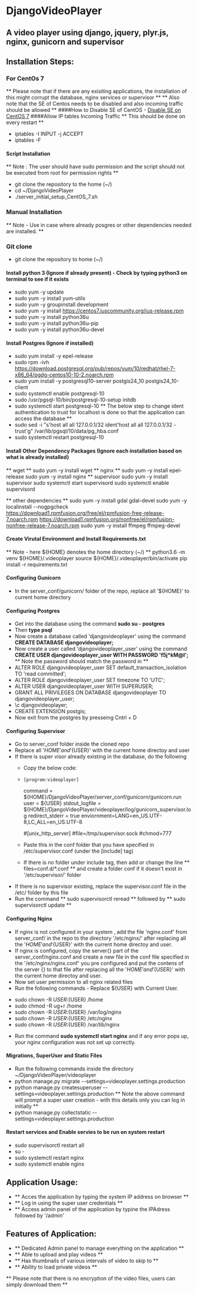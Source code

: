 # DjangoVideoPlayer
## A video player using django, jquery, plyr.js, nginx, gunicorn and supervisor

## Installation Steps:
### For CentOs 7
** Please note that if there are any exisiting applications, the installation of this might corrupt the database, nginx services or supervisor **
** Also note that the SE of Centos needs to be disabled and also incoming traffic should be allowed **
####How to Disable SE of CentOS - [Disable SE on CentOS 7](https://linuxize.com/post/how-to-disable-selinux-on-centos-7/)
####Allow IP tables Incoming Traffic 
** This should be done on every restart **
- iptables -I INPUT -j ACCEPT
- iptables -F
#### Script Installation
** Note : The user should have sudo permission and the script should not be executed from root for permission rights **
- git clone the repository to the home  (~/)
- cd ~/DjangoVideoPlayer
- ./server_initial_setup_CentOS_7.sh

### Manual Installation
** Note - Use in case where already posgres or other dependencies needed are installed. **
### Git clone
- git clone the repository to home (~/)

#### Install python 3 (Ignore if already present) - Check by typing python3 on terminal to see if it exists
- sudo yum -y update 
- sudo yum -y install yum-utils
- sudo yum -y groupinstall development
- sudo yum -y install https://centos7.iuscommunity.org/ius-release.rpm
- sudo yum -y install python36u
- sudo yum -y install python36u-pip
- sudo yum -y install python36u-devel


#### Install Postgres (Ignore if installed) 
- sudo yum install -y epel-release
- sudo rpm -ivh https://download.postgresql.org/pub/repos/yum/10/redhat/rhel-7-x86_64/pgdg-centos10-10-2.noarch.rpm
- sudo yum install -y postgresql10-server postgis24_10 postgis24_10-client
- sudo systemctl enable postgresql-10
- sudo /usr/pgsql-10/bin/postgresql-10-setup initdb
- sudo systemctl start postgresql-10
** The below step to change ident authentication to trust for localhost is done so that the application can access the database **
- sudo sed -i "s'host    all             all             127.0.0.1/32            ident'host    all             all             127.0.0.1/32            - trust'g" /var/lib/pgsql/10/data/pg_hba.conf
- sudo systemctl restart postgresql-10


#### Install Other Dependency Packages (Ignore each installation based on what is already installed)
** wget **
sudo yum -y install wget
** nginx **
sudo yum  -y install epel-release
sudo yum -y install nginx
** supervisor
sudo yum -y install supervisor
sudo systemctl start supervisord
sudo systemctl enable supervisord

** other dependencies **
sudo yum -y install gdal gdal-devel 
sudo yum -y localinstall --nogpgcheck https://download1.rpmfusion.org/free/el/rpmfusion-free-release-7.noarch.rpm https://download1.rpmfusion.org/nonfree/el/rpmfusion-nonfree-release-7.noarch.rpm
sudo yum -y install ffmpeg ffmpeg-devel


#### Create Virutal Environment and Install Requirements.txt
** Note - here ${HOME} denotes the home directory (~/) **
python3.6 -m venv ${HOME}/.videoplayer
source ${HOME}/.videoplayer/bin/activate
pip install -r requirements.txt


#### Configuring Gunicorn
- In the server_conf/gunicorn/ folder of the repo, replace all '${HOME}' to current home directory

#### Configuring Postgres 
- Get into the database using the command **sudo su - postgres** 
- Then **type psql**
- Now create a database called 'djangovideoplayer' using the command **CREATE DATABASE djangovideoplayer;**
- Now create a user called 'djangovideoplayer_user' using the command **CREATE USER djangovideoplayer_user WITH PASSWORD 'f5j*kM@l';**
** Note the password should match the password in **
- ALTER ROLE djangovideoplayer_user SET default_transaction_isolation TO 'read committed';
- ALTER ROLE djangovideoplayer_user SET timezone TO 'UTC';
- ALTER USER djangovideoplayer_user WITH SUPERUSER;
- GRANT ALL PRIVILEGES ON DATABASE djangovideoplayer TO djangovideoplayer_user;
- \c djangovideoplayer;
- CREATE EXTENSION postgis;
- Now exit from the postgres by presseing Cntrl + D 


#### Configuring Supervisor
- Go to server_conf folder inside the cloned repo
- Replace all '${HOME}' and '${USER}' with the current home directoy and user
- If there is super visor already existing in the database, do the following
  * Copy the below code:
  *     [program:videoplayer]
	command = ${HOME}/DjangoVideoPlayer/server_conf/gunicorn/gunicorn.run
	user = ${USER}
	stdout_logfile = ${HOME}/DjangoVideoPlayer/videoplayer/log/gunicorn_supervisor.log
	redirect_stderr = true
	enviornment=LANG=en_US.UTF-8,LC_ALL=en_US.UTF-8

	#[unix_http_server]
	#file=/tmp/supervisor.sock
	#chmod=777
  * Paste this in the conf folder that you have specified in /etc/supervisor.conf (under the [include] tag)
  * If there is no folder under include tag, then add or change the line  ** files=conf.d/*.conf ** and create a folder conf 
    if it doesn't exist in '/etc/supervisor/' folder
- If there is no supervisor existing, replace the supervisor.conf file in the /etc/ folder by this file
- Run the command ** sudo supervisorctl reread **  followed by ** sudo supervisorctl update **

#### Configuring Nginx
- If nginx is not configured in your system , add the file 'nginx.conf' from server_conf/ in the repo to the directory
  '/etc/nginx/' after replacing all the '${HOME}' and '${USER}' with the current home directoy and user.
- If nginx is configured, copy the server{} part of the server_conf/nginx.conf and create a new file in the conf file specified
  in the '/etc/nginx/nginx.conf' you pre configured and put the contens of the server {} to that file after replacing
  all the '${HOME}' and '${USER}' with the current home directoy and user.
- Now set user permission to all nginx related files
- Run the following commands - Replace ${USER} with Current User.
 * sudo chown -R ${USER}:${USER} /home
 * sudo chmod -R ug+r /home
 * sudo chown -R ${USER}:${USER} /var/log/nginx
 * sudo chown -R ${USER}:${USER} /etc/nginx
 * sudo chown -R ${USER}:${USER}  /var/lib/nginx
- Run the command **sudo systemctl start nginx** and if any error pops up, your nginx configuration was not set up correctly.

#### Migrations, SuperUser and Static Files
- Run the following commands inside the directory ~/DjangoVideoPlayer/videoplayer
- python manage.py migrate --settings=videoplayer.settings.production
- python manage.py createsuperuser --settings=videoplayer.settings.production
** Note the above command will prompt a super user creation - with this details only you can log in initially **
- python manage.py collectstatic --settings=videoplayer.settings.production

#### Restart services and Enable servies to be run on system restart
- sudo supervisorctl restart all
- su - 
- sudo systemctl restart nginx
- sudo systemctl enable nginx


## Application Usage:
- ** Acces the application by typing the system IP address on browser **
- ** Log in using the super user credentials **
- ** Access admin panel of the application by typine the IPAdress followed by '/admin'


## Features of Application:
- ** Dedicated Admin panel to manage everything on the application **
- ** Able to upload and play videos **
- ** Has thumbnails of various intervals of video to skip to **
- ** Ability to load private videos **

** Please note that there is no encryption of the video files, users can simply download them **

